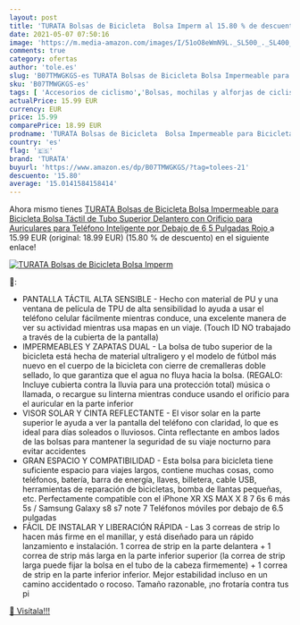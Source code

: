 ```yaml
---
layout: post
title: 'TURATA Bolsas de Bicicleta  Bolsa Imperm al 15.80 % de descuento'
date: 2021-05-07 07:50:16
image: 'https://m.media-amazon.com/images/I/51oO8eWmN9L._SL500_._SL400_.jpg'
comments: true
category: ofertas
author: 'tole.es'
slug: 'B07TMWGKGS-es TURATA Bolsas de Bicicleta Bolsa Impermeable para...'
sku: 'B07TMWGKGS-es'
tags: [ 'Accesorios de ciclismo','Bolsas, mochilas y alforjas de ciclismo','Ciclismo','Deportes y aire libre','Portabicicletas','Ropa y equipo para deportes','bicicleta','turata', ]
actualPrice: 15.99 EUR
currency: EUR
price: 15.99
comparePrice: 18.99 EUR
prodname: 'TURATA Bolsas de Bicicleta  Bolsa Impermeable para Bicicleta  Bolsa Táctil de Tubo Superior Delantero con Orificio para Auriculares para Teléfono Inteligente por Debajo de 6 5 Pulgadas  Rojo '
country: 'es'
flag: '🇪🇸'
brand: 'TURATA'
buyurl: 'https://www.amazon.es/dp/B07TMWGKGS/?tag=tolees-21'
descuento: '15.80'
average: '15.0141584158414'
---
```


Ahora mismo tienes [TURATA Bolsas de Bicicleta  Bolsa Impermeable para Bicicleta  Bolsa Táctil de Tubo Superior Delantero con Orificio para Auriculares para Teléfono Inteligente por Debajo de 6 5 Pulgadas  Rojo ](https://www.amazon.es/dp/B07TMWGKGS/?tag=tolees-21) a 15.99 EUR (original: 18.99 EUR) (15.80 %  de descuento) en el siguiente enlace!

[![TURATA Bolsas de Bicicleta  Bolsa Imperm](https://m.media-amazon.com/images/I/51oO8eWmN9L._SL500_._SL400_.jpg)](https://www.amazon.es/dp/B07TMWGKGS/?tag=tolees-21)

🔎:

- PANTALLA TÁCTIL ALTA SENSIBLE - Hecho con material de PU y una ventana de película de TPU de alta sensibilidad lo ayuda a usar el teléfono celular fácilmente mientras conduce, una excelente manera de ver su actividad mientras usa mapas en un viaje. (Touch ID NO trabajado a través de la cubierta de la pantalla)
- IMPERMEABLES Y ZAPATAS DUAL - La bolsa de tubo superior de la bicicleta está hecha de material ultraligero y el modelo de fútbol más nuevo en el cuerpo de la bicicleta con cierre de cremalleras doble sellado, lo que garantiza que el agua no fluya hacia la bolsa. (REGALO: Incluye cubierta contra la lluvia para una protección total) música o llamada, o recargue su linterna mientras conduce usando el orificio para el auricular en la parte inferior
- VISOR SOLAR Y CINTA REFLECTANTE - El visor solar en la parte superior le ayuda a ver la pantalla del teléfono con claridad, lo que es ideal para días soleados o lluviosos. Cinta reflectante en ambos lados de las bolsas para mantener la seguridad de su viaje nocturno para evitar accidentes
- GRAN ESPACIO Y COMPATIBILIDAD - Esta bolsa para bicicleta tiene suficiente espacio para viajes largos, contiene muchas cosas, como teléfonos, batería, barra de energía, llaves, billetera, cable USB, herramientas de reparación de bicicletas, bomba de llantas pequeñas, etc. Perfectamente compatible con el iPhone XR XS MAX X 8 7 6s 6 más 5s / Samsung Galaxy s8 s7 note 7 Teléfonos móviles por debajo de 6.5 pulgadas
- FÁCIL DE INSTALAR Y LIBERACIÓN RÁPIDA - Las 3 correas de strip lo hacen más firme en el manillar, y está diseñado para un rápido lanzamiento e instalación. 1 correa de strip en la parte delantera + 1 correa de strip más larga en la parte inferior superior (la correa de strip larga puede fijar la bolsa en el tubo de la cabeza firmemente) + 1 correa de strip en la parte inferior inferior. Mejor estabilidad incluso en un camino accidentado o rocoso. Tamaño razonable, ¡no frotaría contra tus pi

[🛒 Visítala!!!](https://www.amazon.es/dp/B07TMWGKGS/?tag=tolees-21)
